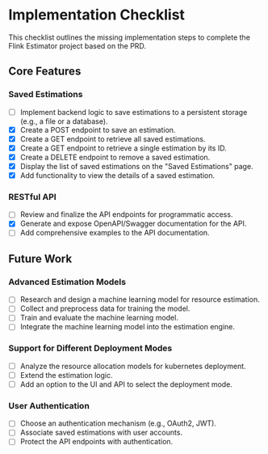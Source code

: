 # Implementation Checklist

This checklist outlines the missing implementation steps to complete the Flink Estimator project based on the PRD.

## Core Features

### Saved Estimations

- [ ] Implement backend logic to save estimations to a persistent storage (e.g., a file or a database).
- [x] Create a POST endpoint to save an estimation.
- [x] Create a GET endpoint to retrieve all saved estimations.
- [x] Create a GET endpoint to retrieve a single estimation by its ID.
- [x] Create a DELETE endpoint to remove a saved estimation.
- [x] Display the list of saved estimations on the "Saved Estimations" page.
- [x] Add functionality to view the details of a saved estimation.

### RESTful API

- [ ] Review and finalize the API endpoints for programmatic access.
- [x] Generate and expose OpenAPI/Swagger documentation for the API.
- [ ] Add comprehensive examples to the API documentation.

## Future Work

### Advanced Estimation Models

- [ ] Research and design a machine learning model for resource estimation.
- [ ] Collect and preprocess data for training the model.
- [ ] Train and evaluate the machine learning model.
- [ ] Integrate the machine learning model into the estimation engine.

### Support for Different Deployment Modes

- [ ] Analyze the resource allocation models for kubernetes deployment.
- [ ] Extend the estimation logic.
- [ ] Add an option to the UI and API to select the deployment mode.

### User Authentication

- [ ] Choose an authentication mechanism (e.g., OAuth2, JWT).
- [ ] Associate saved estimations with user accounts.
- [ ] Protect the API endpoints with authentication.
